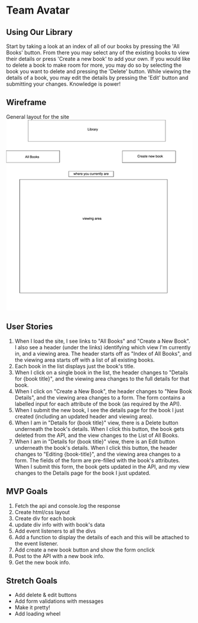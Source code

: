 # Team Avatar
## Using Our Library
Start by taking a look at an index of all of our books by pressing the 'All Books' button. From there you may select any of the existing books to view their details or press 'Create a new book' to add your own. If you would like to delete a book to make room for more, you may do so by selecting the book you want to delete and pressing the 'Delete' button. While viewing the details of a book, you may edit the details by pressing the 'Edit' button and submitting your changes. Knowledge is power!
## Wireframe
General layout for the site
![wireframe](./assets/wireframes/basic-layout.png)
## User Stories
1. When I load the site, I see links to "All Books" and "Create a New Book". I also see a header (under the links) identifying which view I'm currently in, and a viewing area. The header starts off as "Index of All Books", and the viewing area starts off with a list of all existing books.
2. Each book in the list displays just the book's title.
3. When I click on a single book in the list, the header changes to "Details for {book title}", and the viewing area changes to the full details for that book.
4. When I click on "Create a New Book", the header changes to "New Book Details", and the viewing area changes to a form. The form contains a labelled input for each attribute of the book (as required by the API).
5. When I submit the new book, I see the details page for the book I just created (including an updated header and viewing area).
6. When I am in "Details for {book title}" view, there is a Delete button underneath the book's details. When I click this button, the book gets deleted from the API, and the view changes to the List of All Books.
7. When I am in "Details for {book title}" view, there is an Edit button underneath the book's details. When I click this button, the header changes to "Editing {book-title}", and the viewing area changes to a form. The fields of the form are pre-filled with the book's attributes. When I submit this form, the book gets updated in the API, and my view changes to the Details page for the book I just updated.
## MVP Goals
1. Fetch the api and console.log the response
2. Create html/css layout
3. Create div for each book
4. update div info with with book's data
5. Add event listeners to all the divs
6. Add a function to display the details of each and this will be attached to the event listener.
7. Add create a new book button and show the form onclick
8. Post to the API with a new book info.
9. Get the new book info.
## Stretch Goals
- Add delete & edit buttons
- Add form validations with messages
- Make it pretty!
- Add loading wheel